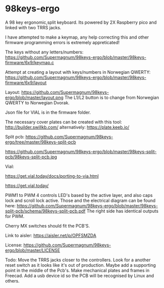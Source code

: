 # 98keys-ergo
A 98 key ergonomic,split keyboard.
Its powered by 2X Raspberry pico and linked with two TRRS jacks.




I have attempted to make a keymap, any help correcting this and other firmware programming errors is extremely appreticated!





The keys without any letters/numbers:
https://github.com/Supermagnum/98keys-ergo/blob/master/98keys-firmware/6x9/keymap.c

Attempt at creating a layout with keys/numbers in Norwegian QWERTY:
https://github.com/Supermagnum/98keys-ergo/blob/master/98keys-firmware/6x9/layout



Layout:
https://github.com/Supermagnum/98keys-ergo/blob/master/layout.png
The L1/L2 button is to change from  Norwegian QWERTY to Norwegian Dvorak.

Json file for VIAL is in the firmware folder.

The necessary cover plates can be created with this tool:
http://builder.swillkb.com/
alternatively:
https://plate.keeb.io/

Split pcb:
https://github.com/Supermagnum/98keys-ergo/tree/master/98keys-split-pcb

https://github.com/Supermagnum/98keys-ergo/blob/master/98keys-split-pcb/98keys-split-pcb.jpg


Vial:

https://get.vial.today/docs/porting-to-via.html

https://get.vial.today/


PWM1 to PWM 4 controls LED's based by the active layer, and also caps lock and scroll lock active.
Those and the electrical diagram can be found here:
https://github.com/Supermagnum/98keys-ergo/blob/master/98keys-split-pcb/schema/98keys-split-pcb.pdf
The right side has identical outputs for PWM.

Cherry MX switches should fit the PCB'S.

Link to aisler:
https://aisler.net/p/OPFSMZDA


License:
https://github.com/Supermagnum/98keys-ergo/blob/master/LICENSE

Todo:
Move the TRRS jacks closer to the controllers.
Look for a another reset switch as it looks like it's out of production. 
Maybe add a supporting point in the middle of the Pcb's. 
Make mechanical plates and frames in Freecad.
Add a usb device id so the PCB will be recognised by Linux and others.


